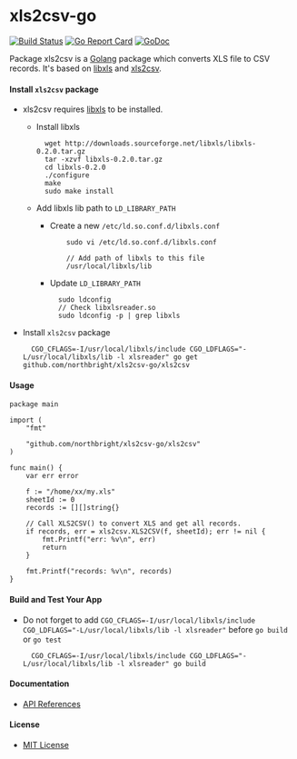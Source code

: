 # xls2csv-go

[![Build Status](https://travis-ci.org/northbright/xls2csv-go.svg?branch=master)](https://travis-ci.org/northbright/xls2csv-go)
[![Go Report Card](https://goreportcard.com/badge/github.com/northbright/xls2csv-go)](https://goreportcard.com/report/github.com/northbright/xls2csv-go)
[![GoDoc](https://godoc.org/github.com/northbright/xls2csv-go/xls2csv?status.svg)](https://godoc.org/github.com/northbright/xls2csv-go/xls2csv)

Package xls2csv is a [Golang](https://golang.org) package which converts XLS file to CSV records. It's based on [libxls](http://libxls.sourceforge.net/) and [xls2csv](https://github.com/northbright/xls2csv).

#### Install `xls2csv` package
* xls2csv requires [libxls](http://libxls.sourceforge.net/) to be installed.

  * Install libxls

          wget http://downloads.sourceforge.net/libxls/libxls-0.2.0.tar.gz
          tar -xzvf libxls-0.2.0.tar.gz
          cd libxls-0.2.0
          ./configure
          make
          sudo make install
  * Add libxls lib path to `LD_LIBRARY_PATH`
    * Create a new `/etc/ld.so.conf.d/libxls.conf`

              sudo vi /etc/ld.so.conf.d/libxls.conf

              // Add path of libxls to this file
              /usr/local/libxls/lib

    * Update `LD_LIBRARY_PATH`

            sudo ldconfig
            // Check libxlsreader.so
            sudo ldconfig -p | grep libxls

* Install `xls2csv` package

        CGO_CFLAGS=-I/usr/local/libxls/include CGO_LDFLAGS="-L/usr/local/libxls/lib -l xlsreader" go get github.com/northbright/xls2csv-go/xls2csv

#### Usage

    package main

    import (
        "fmt"

        "github.com/northbright/xls2csv-go/xls2csv"
    )

    func main() {
        var err error

        f := "/home/xx/my.xls"
        sheetId := 0
        records := [][]string{}

        // Call XLS2CSV() to convert XLS and get all records.
        if records, err = xls2csv.XLS2CSV(f, sheetId); err != nil {
            fmt.Printf("err: %v\n", err)
            return
        }

        fmt.Printf("records: %v\n", records)
    }

#### Build and Test Your App
  * Do not forget to add `CGO_CFLAGS=-I/usr/local/libxls/include CGO_LDFLAGS="-L/usr/local/libxls/lib -l xlsreader"` before `go build` or `go test`

          CGO_CFLAGS=-I/usr/local/libxls/include CGO_LDFLAGS="-L/usr/local/libxls/lib -l xlsreader" go build

#### Documentation
* [API References](https://godoc.org/github.com/northbright/xls2csv-go/xls2csv)

#### License
* [MIT License](LICENSE)
